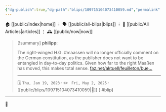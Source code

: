 ```yaml
---
{"dg-publish":true,"dg-path":"blips/109715104073410059.md","permalink":"/blips/109715104073410059/","title":"philipp on mastodon @ 2023-01-19"}
---
```



<div class="transclusion internal-embed is-loaded"><div class="markdown-embed">




🏠 [[public/Index\|home]]  ⋮ 🗣️ [[public/all-blips\|blips]] ⋮  📝 [[public/All Articles\|articles]]  ⋮ 🕰️ [[public/now\|now]]


</div></div>


> [!summary] **philipp**:
>
> The right-winged H.G. #maassen  will no longer officially comment on the German constitution, as the publisher does not want to be entangled in day-to-day politics.
> Given how far to the right Maaßen has moved, this makes total sense.
> [faz.net/aktuell/feuilleton/bue…](https://www.faz.net/aktuell/feuilleton/buecher/beck-verlag-trennt-sich-von-seinem-autor-hans-georg-maassen-18612160.html)
> - - -
>
> 🗓️ <code>Thu, Jan 19, 2023</code>  · ✏️ <code> Fri, May 2, 2025</code>  · [[public/blips/109715104073410059\|🔗]]
{ #blip}


- - -

 👾
